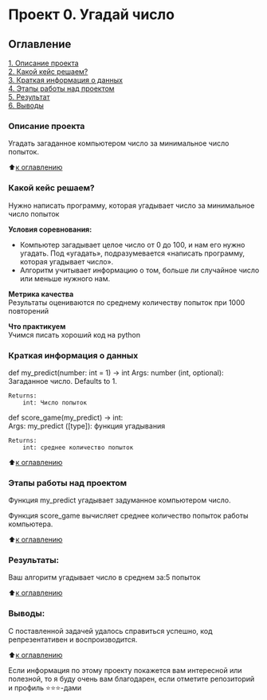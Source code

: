 # Проект 0. Угадай число

## Оглавление  
[1. Описание проекта](.README.md#Описание-проекта)  
[2. Какой кейс решаем?](.README.md#Какой-кейс-решаем)  
[3. Краткая информация о данных](.README.md#Краткая-информация-о-данных)  
[4. Этапы работы над проектом](.README.md#Этапы-работы-над-проектом)  
[5. Результат](.README.md#Результат)    
[6. Выводы](.README.md#Выводы) 

### Описание проекта    
Угадать загаданное компьютером число за минимальное число попыток.

:arrow_up:[к оглавлению](_)


### Какой кейс решаем?    
Нужно написать программу, которая угадывает число за минимальное число попыток

**Условия соревнования:**  
- Компьютер загадывает целое число от 0 до 100, и нам его нужно угадать. Под «угадать», подразумевается «написать программу, которая угадывает число».
- Алгоритм учитывает информацию о том, больше ли случайное число или меньше нужного нам.

**Метрика качества**     
Результаты оцениваются по среднему количеству попыток при 1000 повторений

**Что практикуем**     
Учимся писать хороший код на python


### Краткая информация о данных
 def my_predict(number: int = 1) -> int
     Args:
        number (int, optional): Загаданное число. Defaults to 1.

    Returns:
        int: Число попыток

 def score_game(my_predict) -> int:   
    Args:
        my_predict ([type]): функция угадывания

    Returns:
        int: среднее количество попыток

  
:arrow_up:[к оглавлению](.README.md#Оглавление)


### Этапы работы над проектом  
Функция my_predict угадывает задуманное компьютером число.

Функция score_game вычисляет среднее количество попыток работы компьютера.

:arrow_up:[к оглавлению](.README.md#Оглавление)


### Результаты:  
Ваш алгоритм угадывает число в среднем за:5 попыток

:arrow_up:[к оглавлению](.README.md#Оглавление)


### Выводы:  
С поставленной задачей удалось справиться успешно, код репрезентативен и воспроизводится.

:arrow_up:[к оглавлению](.README.md#Оглавление)


Если информация по этому проекту покажется вам интересной или полезной, то я буду очень вам благодарен, если отметите репозиторий и профиль ⭐️⭐️⭐️-дами